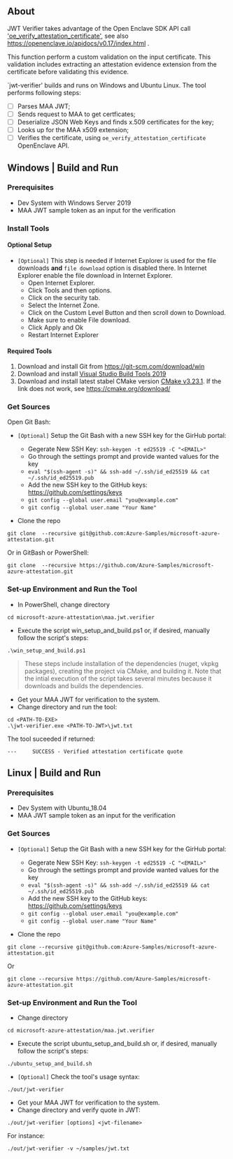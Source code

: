 ## About

JWT Verifier takes advantage of the Open Enclave SDK API call ['oe_verify_attestation_certificate'](https://openenclave.io/apidocs/v0.17/enclave_8h_a3b75c5638360adca181a0d945b45ad86.html#a3b75c5638360adca181a0d945b45ad86), see also https://openenclave.io/apidocs/v0.17/index.html .

This function perform a custom validation on the input certificate. This validation includes extracting an attestation evidence extension from the certificate before validating this evidence.

`jwt-verifier' builds and runs on Windows and Ubuntu Linux. The tool performs following steps:
- [ ] Parses MAA JWT;
- [ ] Sends request to MAA to get certficates;
- [ ] Deserialize JSON Web Keys and finds x.509 certificates for the key;
- [ ] Looks up for the MAA x509 extension;
- [ ] Verifies the certificate, using `oe_verify_attestation_certificate` OpenEnclave API.

## Windows | Build and Run

### Prerequisites
- Dev System with Windows Server 2019
- MAA JWT sample token as an input for the verification

### Install Tools
#### Optional Setup
- `[Optional]` This step is needed if Internet Explorer is used for the file downloads **and** `file download` option is disabled there. In Internet Explorer enable the file download in Internet Explorer.
    - Open Internet Explorer.
    - Click Tools and then options.
    - Click on the security tab.
    - Select the Internet Zone.
    - Click on the Custom Level Button and then scroll down to Download.
    - Make sure to enable File download.
    - Click Apply and Ok
    - Restart Internet Explorer

#### Required Tools
1. Download and install Git from https://git-scm.com/download/win
2. Download and install [Visual Studio Build Tools 2019](https://aka.ms/vs/16/release/vs_buildtools.exe)
3. Download and install latest stabel CMake version [CMake v3.23.1](https://github.com/Kitware/CMake/releases/download/v3.23.1/cmake-3.23.1-windows-x86_64.msi). If the link does not work, see https://cmake.org/download/

### Get Sources
Open Git Bash:
- `[Optional]` Setup the Git Bash with a new SSH key for the GirHub portal:
    - Gegerate New SSH Key: `ssh-keygen -t ed25519 -C "<EMAIL>"`
    - Go through the settings prompt and provide wanted values for the key
    - `eval "$(ssh-agent -s)" && ssh-add ~/.ssh/id_ed25519 && cat ~/.ssh/id_ed25519.pub`
    - Add the new SSH key to the GitHub keys: https://github.com/settings/keys
    - `git config --global user.email "you@example.com"`
    - `git config --global user.name "Your Name"`

- Clone the repo
```
git clone  --recursive git@github.com:Azure-Samples/microsoft-azure-attestation.git
```

Or in GitBash or PowerShell:

```
git clone  --recursive https://github.com/Azure-Samples/microsoft-azure-attestation.git
```

### Set-up Environment and Run the Tool
- In PowerShell, change directory
```
cd microsoft-azure-attestation\maa.jwt.verifier
```

- Execute the script win_setup_and_build.ps1 or, if desired, manually follow the script's steps:
```
.\win_setup_and_build.ps1
```
> These steps include installation of the dependencies (nuget, vkpkg packages), creating the project via CMake, and building it.
> Note that the intial execution of the script takes several minutes because it downloads and builds the dependencies.

- Get your MAA JWT for verification to the system.
- Change directory and run the tool:

```
cd <PATH-TO-EXE>
.\jwt-verifier.exe <PATH-TO-JWT>\jwt.txt
```

The tool suceeded if returned:
```
---     SUCCESS - Verified attestation certificate quote
```

## Linux | Build and Run

### Prerequisites
- Dev System with Ubuntu_18.04
- MAA JWT sample token as an input for the verification

### Get Sources
- `[Optional]` Setup the Git Bash with a new SSH key for the GirHub portal:
    - Gegerate New SSH Key: `ssh-keygen -t ed25519 -C "<EMAIL>"`
    - Go through the settings prompt and provide wanted values for the key
    - `eval "$(ssh-agent -s)" && ssh-add ~/.ssh/id_ed25519 && cat ~/.ssh/id_ed25519.pub`
    - Add the new SSH key to the GitHub keys: https://github.com/settings/keys
    - `git config --global user.email "you@example.com"`
    - `git config --global user.name "Your Name"`

- Clone the repo
```
git clone --recursive git@github.com:Azure-Samples/microsoft-azure-attestation.git
```

Or 

```
git clone --recursive https://github.com/Azure-Samples/microsoft-azure-attestation.git
```

### Set-up Environment and Run the Tool
- Change directory
```
cd microsoft-azure-attestation/maa.jwt.verifier
```

- Execute the script ubuntu_setup_and_build.sh or, if desired, manually follow the script's steps:
```
./ubuntu_setup_and_build.sh
```

- `[Optional]` Check the tool's usage syntax:
```
./out/jwt-verifier
```

- Get your MAA JWT for verification to the system.
- Change directory and verify quote in JWT:
```
./out/jwt-verifier [options] <jwt-filename>
```

For instance:
```
./out/jwt-verifier -v ~/samples/jwt.txt
```


